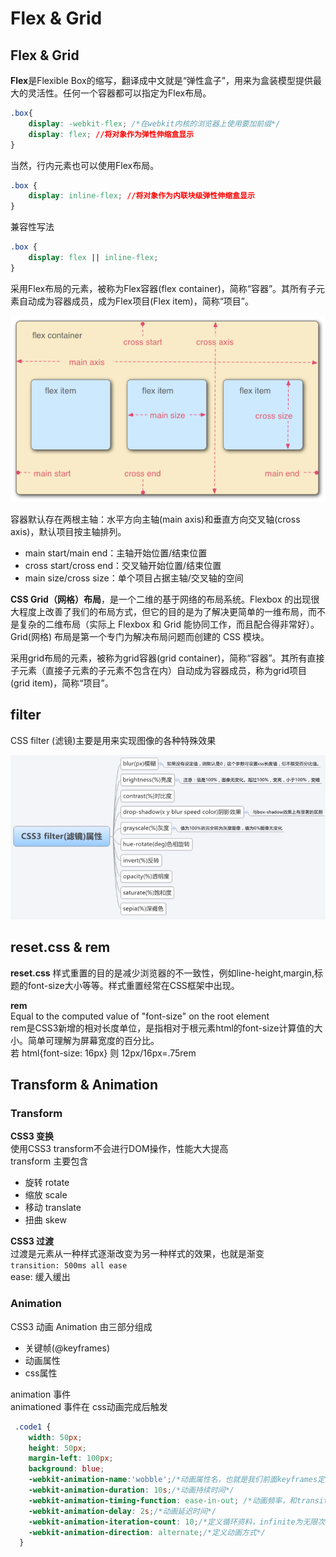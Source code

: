 # Flex & Grid

## Flex & Grid

**Flex**是Flexible Box的缩写，翻译成中文就是“弹性盒子”，用来为盒装模型提供最大的灵活性。任何一个容器都可以指定为Flex布局。

```css
.box{
    display: -webkit-flex; /*在webkit内核的浏览器上使用要加前缀*/
    display: flex; //将对象作为弹性伸缩盒显示
}
```

当然，行内元素也可以使用Flex布局。

```css
.box {
    display: inline-flex; //将对象作为内联块级弹性伸缩盒显示
}
```

兼容性写法

```css
.box {
    display: flex || inline-flex;
}
```

采用Flex布局的元素，被称为Flex容器\(flex container\)，简称“容器”。其所有子元素自动成为容器成员，成为Flex项目\(Flex item\)，简称“项目”。

![](../../../.gitbook/assets/flexbox.png)

容器默认存在两根主轴：水平方向主轴\(main axis\)和垂直方向交叉轴\(cross axis\)，默认项目按主轴排列。

* main start/main end：主轴开始位置/结束位置
* cross start/cross end：交叉轴开始位置/结束位置
* main size/cross size：单个项目占据主轴/交叉轴的空间

**CSS Grid（网格）布局**，是一个二维的基于网络的布局系统。Flexbox 的出现很大程度上改善了我们的布局方式，但它的目的是为了解决更简单的一维布局，而不是复杂的二维布局（实际上 Flexbox 和 Grid 能协同工作，而且配合得非常好）。Grid\(网格\) 布局是第一个专门为解决布局问题而创建的 CSS 模块。

采用grid布局的元素，被称为grid容器\(grid container\)，简称“容器”。其所有直接子元素（直接子元素的子元素不包含在内）自动成为容器成员，称为grid项目\(grid item\)，简称“项目”。

## filter

CSS filter \(滤镜\)主要是用来实现图像的各种特殊效果

![](../../../.gitbook/assets/filter.jpg)

## reset.css & rem

**reset.css** 样式重置的目的是减少浏览器的不一致性，例如line-height,margin,标题的font-size大小等等。样式重置经常在CSS框架中出现。

**rem**  
Equal to the computed value of "font-size" on the root element  
rem是CSS3新增的相对长度单位，是指相对于根元素html的font-size计算值的大小。简单可理解为屏幕宽度的百分比。  
若 html{font-size: 16px} 则 12px/16px=.75rem

## Transform & Animation

### Transform

**CSS3 变换**  
使用CSS3 transform不会进行DOM操作，性能大大提高  
transform 主要包含

* 旋转 rotate  
* 缩放 scale  
* 移动 translate  
* 扭曲 skew  

**CSS3 过渡**  
过渡是元素从一种样式逐渐改变为另一种样式的效果，也就是渐变  
`transition: 500ms all ease`  
ease: 缓入缓出

### Animation

CSS3 动画 Animation 由三部分组成

* 关键帧\(@keyframes\)  
* 动画属性  
* css属性  

animation 事件  
animationed 事件在 css动画完成后触发

```css
 .code1 {
    width: 50px;
    height: 50px;
    margin-left: 100px;
    background: blue;
    -webkit-animation-name:'wobble';/*动画属性名，也就是我们前面keyframes定义的动画名*/
    -webkit-animation-duration: 10s;/*动画持续时间*/
    -webkit-animation-timing-function: ease-in-out; /*动画频率，和transition-timing-function是一样的*/
    -webkit-animation-delay: 2s;/*动画延迟时间*/
    -webkit-animation-iteration-count: 10;/*定义循环资料，infinite为无限次*/
    -webkit-animation-direction: alternate;/*定义动画方式*/
  }
```


